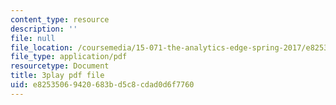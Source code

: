 ```yaml
---
content_type: resource
description: ''
file: null
file_location: /coursemedia/15-071-the-analytics-edge-spring-2017/e82535069420683bd5c8cdad0d6f7760_mw0jJm_3KXs.pdf
file_type: application/pdf
resourcetype: Document
title: 3play pdf file
uid: e8253506-9420-683b-d5c8-cdad0d6f7760
---
```

